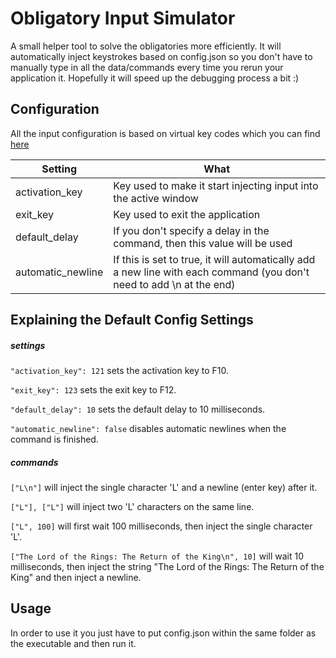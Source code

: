 # Obligatory Input Simulator
A small helper tool to solve the obligatories more efficiently.
It will automatically inject keystrokes based on config.json so you don't have to manually type in all the data/commands every time you rerun your application it.
Hopefully it will speed up the debugging process a bit :)

## Configuration
All the input configuration is based on virtual key codes which you can find [here](http://cherrytree.at/misc/vk.htm)

| Setting | What |
|---|---|
|activation_key | Key used to make it start injecting input into the active window|
|exit_key | Key used to exit the application|
|default_delay | If you don't specify a delay in the command, then this value will be used|
|automatic_newline | If this is set to true, it will automatically add a new line with each command (you don't need to add \n at the end)|


## Explaining the Default Config Settings
##### settings
`"activation_key": 121` sets the activation key to F10.

`"exit_key": 123` sets the exit key to F12.

`"default_delay": 10` sets the default delay to 10 milliseconds.

`"automatic_newline": false` disables automatic newlines when the command is finished.

##### commands
`["L\n"]` will inject the single character 'L' and a newline (enter key) after it.

`["L"], ["L"]` will inject two 'L' characters on the same line.

`["L", 100]` will first wait 100 milliseconds, then inject the single character 'L'.

`["The Lord of the Rings: The Return of the King\n", 10]` will wait 10 milliseconds, then inject the string "The Lord of the Rings: The Return of the King" and then inject a newline.

## Usage
In order to use it you just have to put config.json within the same folder as the executable and then run it.







